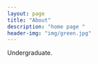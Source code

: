 ```yaml
---
layout: page
title: "About"
description: "home page " 
header-img: "img/green.jpg"
---
```


Undergraduate.





